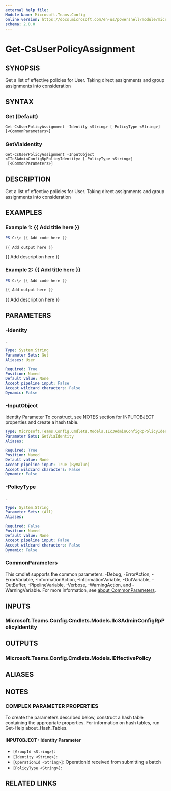 ```yaml
---
external help file:
Module Name: Microsoft.Teams.Config
online version: https://docs.microsoft.com/en-us/powershell/module/microsoft.teams.config/get-csuserpolicyassignment
schema: 2.0.0
---
```


# Get-CsUserPolicyAssignment

## SYNOPSIS
Get a list of effective policies for User.
Taking direct assignments and group assignments into consideration

## SYNTAX

### Get (Default)
```
Get-CsUserPolicyAssignment -Identity <String> [-PolicyType <String>] [<CommonParameters>]
```

### GetViaIdentity
```
Get-CsUserPolicyAssignment -InputObject <IIc3AdminConfigRpPolicyIdentity> [-PolicyType <String>]
 [<CommonParameters>]
```

## DESCRIPTION
Get a list of effective policies for User.
Taking direct assignments and group assignments into consideration

## EXAMPLES

### Example 1: {{ Add title here }}
```powershell
PS C:\> {{ Add code here }}

{{ Add output here }}
```

{{ Add description here }}

### Example 2: {{ Add title here }}
```powershell
PS C:\> {{ Add code here }}

{{ Add output here }}
```

{{ Add description here }}

## PARAMETERS

### -Identity
.

```yaml
Type: System.String
Parameter Sets: Get
Aliases: User

Required: True
Position: Named
Default value: None
Accept pipeline input: False
Accept wildcard characters: False
Dynamic: False
```

### -InputObject
Identity Parameter
To construct, see NOTES section for INPUTOBJECT properties and create a hash table.

```yaml
Type: Microsoft.Teams.Config.Cmdlets.Models.IIc3AdminConfigRpPolicyIdentity
Parameter Sets: GetViaIdentity
Aliases:

Required: True
Position: Named
Default value: None
Accept pipeline input: True (ByValue)
Accept wildcard characters: False
Dynamic: False
```

### -PolicyType
.

```yaml
Type: System.String
Parameter Sets: (All)
Aliases:

Required: False
Position: Named
Default value: None
Accept pipeline input: False
Accept wildcard characters: False
Dynamic: False
```

### CommonParameters
This cmdlet supports the common parameters: -Debug, -ErrorAction, -ErrorVariable, -InformationAction, -InformationVariable, -OutVariable, -OutBuffer, -PipelineVariable, -Verbose, -WarningAction, and -WarningVariable. For more information, see [about_CommonParameters](http://go.microsoft.com/fwlink/?LinkID=113216).

## INPUTS

### Microsoft.Teams.Config.Cmdlets.Models.IIc3AdminConfigRpPolicyIdentity

## OUTPUTS

### Microsoft.Teams.Config.Cmdlets.Models.IEffectivePolicy

## ALIASES

## NOTES

### COMPLEX PARAMETER PROPERTIES
To create the parameters described below, construct a hash table containing the appropriate properties. For information on hash tables, run Get-Help about_Hash_Tables.

#### INPUTOBJECT <IIc3AdminConfigRpPolicyIdentity>: Identity Parameter
  - `[GroupId <String>]`: 
  - `[Identity <String>]`: 
  - `[OperationId <String>]`: OperationId received from submitting a batch
  - `[PolicyType <String>]`: 

## RELATED LINKS

